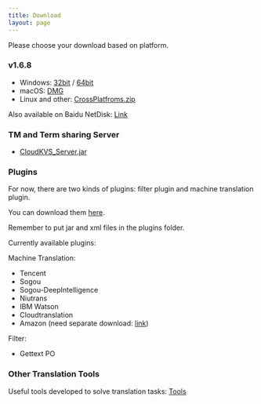 ```yaml
---
title: Download
layout: page
---
```


Please choose your download based on platform.

### v1.6.8

* Windows: [32bit](https://github.com/xulihang/BasicCAT/releases/download/v1.6.8/BasicCAT-windows-x86.exe) /  [64bit](https://github.com/xulihang/BasicCAT/releases/download/v1.6.8/BasicCAT-windows-x64.exe)
* macOS:  [DMG](https://github.com/xulihang/BasicCAT/releases/download/v1.6.8/BasicCAT_mac.dmg)
* Linux and other:  [CrossPlatfroms.zip](https://github.com/xulihang/BasicCAT/releases/download/v1.6.8/BasicCAT-crossplatforms.zip)

Also available on Baidu NetDisk: [Link](https://pan.baidu.com/s/1HmD4pJ9hIYyK9bnqINtoFQ)


### TM and Term sharing Server

*  [CloudKVS_Server.jar](https://github.com/xulihang/BasicCAT/releases/download/v1.2-beta2/CloudKVS_Server.jar)


### Plugins

For now, there are two kinds of plugins: filter plugin and machine translation plugin.

You can download them [here](https://github.com/xulihang/BasicCAT/releases/download/plugins/all_plugins.zip).

Remember to put jar and xml files in the plugins folder.

Currently available plugins:

Machine Translation:

* Tencent 
* Sogou
* Sogou-DeepIntelligence
* Niutrans
* IBM Watson
* Cloudtranslation
* Amazon (need separate download: [link](https://github.com/xulihang/BasicCAT/releases/download/plugins/amazon.zip))


Filter:

* Gettext PO

### Other Translation Tools

Useful tools developed to solve translation tasks: [Tools](/tools/)

